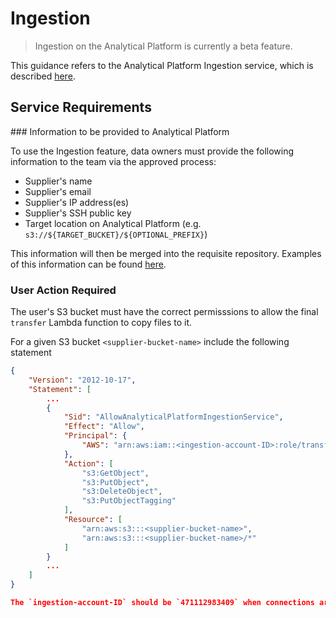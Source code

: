 # Ingestion

> Ingestion on the Analytical Platform is currently a beta feature.

This guidance refers to the Analytical Platform Ingestion service, which is described [here]().

## Service Requirements

### Information to be provided to Analytical Platform

To use the Ingestion feature, data owners must provide the following information to the team via the approved process:

- Supplier's name
- Supplier's email
- Supplier's IP address(es)
- Supplier's SSH public key
- Target location on Analytical Platform (e.g. `s3://${TARGET_BUCKET}/${OPTIONAL_PREFIX}`)

This information will then be merged into the requisite repository. Examples of this information can be found [here](https://github.com/ministryofjustice/modernisation-platform-environments/blob/main/terraform/environments/analytical-platform-ingestion/transfer-user.tf).

### User Action Required

The user's S3 bucket must have the correct permisssions to allow the final `transfer` Lambda function to copy files to it. 

For a given S3 bucket `<supplier-bucket-name>` include the following statement 

```json
{
    "Version": "2012-10-17",
    "Statement": [
        ...
        {
            "Sid": "AllowAnalyticalPlatformIngestionService",
            "Effect": "Allow",
            "Principal": {
                "AWS": "arn:aws:iam::<ingestion-account-ID>:role/transfer"
            },
            "Action": [
                "s3:GetObject",
                "s3:PutObject",
                "s3:DeleteObject",
                "s3:PutObjectTagging"
            ],
            "Resource": [
                "arn:aws:s3:::<supplier-bucket-name>",
                "arn:aws:s3:::<supplier-bucket-name>/*"
            ]
        }
        ...
    ]
}

The `ingestion-account-ID` should be `471112983409` when connections are being made by the `transfer` lambda function in `analytical-platform-ingestion-production` and `730335344807` when connections are being made from `analytical-platform-ingestion-development`.